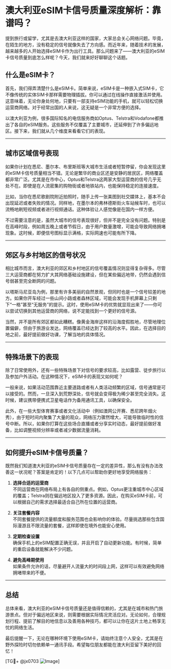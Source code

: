 # 澳大利亚eSIM卡信号质量深度解析：靠谱吗？

提到旅行或留学，尤其是去澳大利亚这样的国家，大家总会关心网络问题。毕竟，在陌生的地方，没有稳定的信号就像失去了方向感。而近年来，随着技术的发展，越来越多的人开始选择eSIM卡作为出行工具。那么问题来了——澳大利亚的eSIM卡信号质量到底怎么样呢？今天，我们就来好好聊聊这个话题。

## 什么是eSIM卡？

首先，我们得弄清楚什么是eSIM卡。简单来说，eSIM卡是一种嵌入式SIM卡，它不像传统的实体SIM卡那样需要物理插拔。你可以通过在线操作直接激活并使用。这意味着，无论你身处何地，只要有一部支持eSIM功能的手机，就可以轻松切换运营商网络。对于经常出国的人来说，这无疑是一个非常方便的选择。

以澳大利亚为例，很多国际知名的电信服务商如Optus、Telstra和Vodafone都推出了各自的eSIM服务。这些服务不仅覆盖了主要城市，还延伸到了许多偏远地区。接下来，我们就从几个维度来看看它们的表现。

---

## 城市区域信号表现

如果你计划在悉尼、墨尔本、布里斯班等大城市生活或者短暂停留，你会发现这里的eSIM卡信号质量相当不错。无论是繁华的商业区还是安静的居民区，网络覆盖都非常广泛。尤其是在市中心，Optus和Telstra这两家大型运营商的信号几乎无处不在。即使是在人流密集的购物街或者地铁站内，也能保持稳定的连接速度。

比如，当你在悉尼歌剧院附近拍照时，随手上传一张美图到社交媒体上，基本不会出现延迟或者失败的情况。同样地，在墨尔本的弗林德斯街火车站候车时，也可以流畅地刷短视频或者进行视频通话。这种体验让人感觉像是在国内一样方便。

不过需要注意的是，虽然大城市的信号表现很好，但并不是完全没有问题。特别是在高峰时段，例如周五晚上或者节假日，由于用户数量激增，可能会导致网络拥堵现象。这时候，即便信号图标显示满格，实际网速也可能有所下降。

---

## 郊区与乡村地区的信号状况

相比城市而言，澳大利亚的郊区和乡村地区的信号覆盖情况则显得复杂得多。尽管三大运营商都在努力扩大其网络基础设施建设，但在某些偏远地带，仍然会遇到信号弱甚至完全断网的问题。

以塔斯马尼亚岛为例，那里有许多美丽的自然景观，但同时也是一个信号较差的地方。如果你开车经过一些山间小路或者森林区域，可能会发现手机屏幕上只剩下“一格”甚至“无服务”的提示。这时，使用eSIM卡的优势就显现出来了——你可以尝试切换到其他运营商的网络，说不定能找到一个更好的信号源。

当然，并不是所有郊区都如此糟糕。像黄金海岸这样的沿海度假胜地，尽管地理位置偏僻，但由于旅游业发达，网络覆盖已经达到了较高的水平。因此，在选择目的地之前，最好提前做好功课，了解当地的具体情况。

---

## 特殊场景下的表现

除了日常使用外，还有一些特殊场景下对信号的要求较高，比如露营、徒步旅行以及参加户外活动。在这种情况下，eSIM卡的表现又如何呢？

一般来说，如果活动范围靠近主要道路或者有人类活动频繁的区域，信号通常是可以接受的。然而，一旦深入到荒野深处，信号就会变得极为稀少甚至完全消失。这时候，建议携带便携式卫星电话作为备用通讯工具，以确保安全。

此外，在一些大型体育赛事或者文化活动中（例如澳网公开赛、悉尼跨年烟火秀），由于短时间内聚集了大量的观众，网络压力骤然增大，可能导致临时性的信号中断。所以，如果你打算在这些场合直播或者分享实时动态，最好提前做好准备，比如调整视频分辨率或者减少数据流量消耗。

---

## 如何提升eSIM卡信号质量？

既然我们知道澳大利亚的eSIM卡信号质量存在一定的差异性，那么有没有办法改善这一状况呢？答案是肯定的！以下几点可以帮助你更好地享受网络服务：

1. **选择合适的运营商**  
   不同运营商在网络布局上有各自的侧重点。例如，Optus更注重城市中心区域的覆盖；Telstra则在偏远地区投入了更多资源。因此，在购买eSIM卡前，可以根据自己的需求选择最适合自己所在位置的运营商。

2. **关注套餐内容**  
   不同套餐提供的流量额度和服务范围也会影响你的体验。尽量挑选那些包含国际漫游且不限流量的套餐，这样即使在境外也能安心使用。

3. **定期检查设置**  
   确保手机上的eSIM配置正确无误，并且开启了自动更新功能。有时候，简单的重启设备就能解决不少问题。

4. **避免高峰期使用**  
   如果条件允许的话，尽量避开人流量大的时间段上网，这样可以有效避免网络拥堵带来的不便。

---

## 总结

总体来看，澳大利亚的eSIM卡信号质量还是值得信赖的，尤其是在城市和热门旅游景点。但对于偏远地区来说，则需要根据实际情况灵活应对。无论如何，合理规划行程、提前了解目的地信息以及善用各种技巧，都可以让你在这片土地上畅享无忧的网络生活。

最后提醒一下，无论在哪种环境下使用eSIM卡，请始终注意个人安全，尤其是在野外探险时切勿依赖单一通讯手段。希望每位朋友都能在澳大利亚留下美好的回忆！

[TG💪+ @jx0703 ![Image](https://github.com/user-attachments/assets/dbca1d08-cadb-493c-b0ec-ad6f7a83f270)]